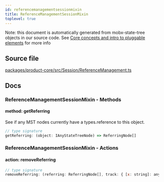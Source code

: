 ```yaml
---
id: referencemanagementsessionmixin
title: ReferenceManagementSessionMixin
toplevel: true
---
```


Note: this document is automatically generated from mobx-state-tree objects in
our source code. See
[Core concepts and intro to pluggable elements](/docs/developer_guide/) for more
info

## Source file

[packages/product-core/src/Session/ReferenceManagement.ts](https://github.com/GMOD/jbrowse-components/blob/main/packages/product-core/src/Session/ReferenceManagement.ts)

## Docs

### ReferenceManagementSessionMixin - Methods

#### method: getReferring

See if any MST nodes currently have a types.reference to this object.

```js
// type signature
getReferring: (object: IAnyStateTreeNode) => ReferringNode[]
```

### ReferenceManagementSessionMixin - Actions

#### action: removeReferring

```js
// type signature
removeReferring: (referring: ReferringNode[], track: { [x: string]: any; } & NonEmptyObject & { setSubschema(slotName: string, data: unknown): any; } & IStateTreeNode<ConfigurationSchemaType<{ name: { description: string; type: string; defaultValue: string; }; ... 8 more ...; formatAbout: ConfigurationSchemaType<...>; }, Configurati...
```
